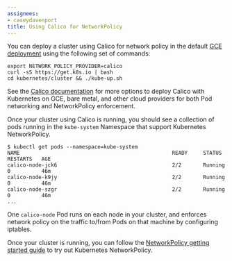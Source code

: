 ```yaml
---
assignees:
- caseydavenport
title: Using Calico for NetworkPolicy
---
```


You can deploy a cluster using Calico for network policy in the default [GCE deployment](/docs/getting-started-guides/gce) using the following set of commands:

```shell
export NETWORK_POLICY_PROVIDER=calico
curl -sS https://get.k8s.io | bash
cd kubernetes/cluster && ./kube-up.sh
```

See the [Calico documentation](http://docs.projectcalico.org/) for more options to deploy Calico with Kubernetes on GCE, bare metal, and other cloud providers for
both Pod networking and NetworkPolicy enforcement.

Once your cluster using Calico is running, you should see a collection of pods running in the `kube-system` Namespace that support Kubernetes NetworkPolicy.

```console
$ kubectl get pods --namespace=kube-system
NAME                                                 READY     STATUS    RESTARTS   AGE
calico-node-jck6                                     2/2       Running   0          46m
calico-node-k9jy                                     2/2       Running   0          46m
calico-node-szgr                                     2/2       Running   0          46m
...
```

One `calico-node` Pod runs on each node in your cluster, and enforces network policy on the traffic to/from Pods on that machine by configuring iptables.

Once your cluster is running, you can follow the [NetworkPolicy getting started guide](/docs/getting-started-guides/network-policy/walkthrough) to try out Kubernetes NetworkPolicy.
